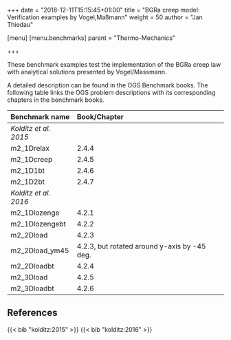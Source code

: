 +++
date = "2018-12-11T15:15:45+01:00"
title = "BGRa creep model: Verification examples by Vogel,Maßmann"
weight = 50
author = "Jan Thiedau"

[menu]
  [menu.benchmarks]
    parent = "Thermo-Mechanics"

+++

These benchmark examples test the implementation of the
BGRa creep law with analytical solutions presented by Vogel/Massmann.

A detailed description can be found in the OGS Benchmark books.
The following table links the OGS problem descriptions with its corresponding
chapters in the benchmark books.

|Benchmark name   | Book/Chapter|
|:--- | :--- |
|*Kolditz et al. 2015*||
|m2_1Drelax       | 2.4.4
|m2_1Dcreep       | 2.4.5
|m2_1D1bt         | 2.4.6
|m2_1D2bt         | 2.4.7
| *Kolditz et al. 2016*||
|m2_1Dlozenge     | 4.2.1
|m2_1Dlozengebt   | 4.2.2
|m2_2Dload        | 4.2.3
|m2_2Dload_ym45   | 4.2.3, but rotated around y-axis by -45 deg.
|m2_2Dloadbt      | 4.2.4
|m2_3Dload        | 4.2.5
|m2_3Dloadbt      | 4.2.6

## References

{{< bib "kolditz:2015" >}}
{{< bib "kolditz:2016" >}}
